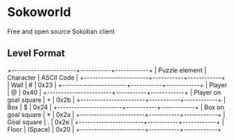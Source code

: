 # Sokoworld

Free and open source Sokoban client

## Level Format

+-----------------------+-----------+------------+
| Puzzle element        | Character | ASCII Code |
+-----------------------+-----------+------------+
| Wall                  | #         | 0x23       |
+-----------------------+-----------+------------+
| Player                | @         | 0x40       |
+-----------------------+-----------+------------+
| Player on goal square | +         | 0x2b       |
+-----------------------+-----------+------------+
| Box                   | $         | 0x24       |
+-----------------------+-----------+------------+
| Box on goal square    | *         | 0x2a       |
+-----------------------+-----------+------------+
| Goal square           | .         | 0x2e       |
+-----------------------+-----------+------------+
| Floor                 | (Space)   | 0x20       |
+-----------------------+-----------+------------+
